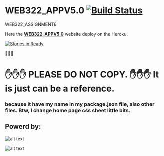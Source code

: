 # WEB322_APPV5.0 [![Build Status](https://travis-ci.org/xwang345/WEB322_APPV5.0.svg?branch=master)](https://travis-ci.org/xwang345/WEB322_APPV5.0)
WEB322_ASSIGNMENT6

Here the **[WEB322_APPV5.0](https://fast-forest-51536.herokuapp.com/)** website deploy on the Heroku.

[![Stories in Ready](https://badge.waffle.io/xwang345/WEB322_APPV5.0.svg?label=ready&title=Ready)](http://waffle.io/xwang345/WEB322_APPV5.0)

:no_entry_sign::no_entry_sign::no_entry_sign:
 # :hand::hand::hand: PLEASE DO NOT COPY. :hand::hand::hand: It is just can be a reference.
 ### because it have my name in my package.json file, also other files. Btw, I change home page css sheet little bits.

## Powerd by: ##

![alt text][logo]

[logo]: http://technotip.com/wp-content/uploads/mongoDB/logo-mongodb-tagline.png "Logo Title Text 2"

![alt text](https://upload.wikimedia.org/wikipedia/commons/thumb/d/d9/Node.js_logo.svg/1200px-Node.js_logo.svg.png "Logo Title Text 1")